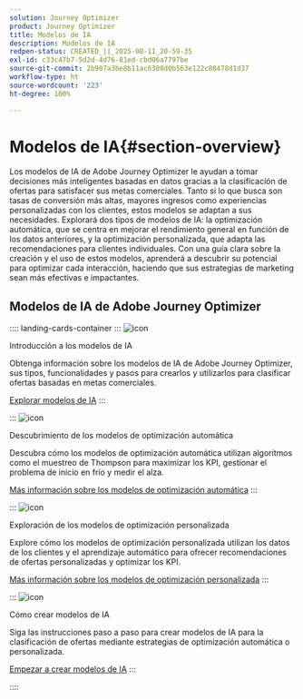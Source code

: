 ```yaml
---
solution: Journey Optimizer
product: Journey Optimizer
title: Modelos de IA
description: Modelos de IA
redpen-status: CREATED_||_2025-08-11_20-59-35
exl-id: c33c47b7-5d2d-4d76-81ed-cbd06a7797be
source-git-commit: 2b907a3be8b11ac6308d0b563e122c88478d1d37
workflow-type: ht
source-wordcount: '223'
ht-degree: 100%

---
```


# Modelos de IA{#section-overview}

Los modelos de IA de Adobe Journey Optimizer le ayudan a tomar decisiones más inteligentes basadas en datos gracias a la clasificación de ofertas para satisfacer sus metas comerciales. Tanto si lo que busca son tasas de conversión más altas, mayores ingresos como experiencias personalizadas con los clientes, estos modelos se adaptan a sus necesidades. Explorará dos tipos de modelos de IA: la optimización automática, que se centra en mejorar el rendimiento general en función de los datos anteriores, y la optimización personalizada, que adapta las recomendaciones para clientes individuales. Con una guía clara sobre la creación y el uso de estos modelos, aprenderá a descubrir su potencial para optimizar cada interacción, haciendo que sus estrategias de marketing sean más efectivas e impactantes.

## Modelos de IA de Adobe Journey Optimizer

:::: landing-cards-container
:::
![icon](https://cdn.experienceleague.adobe.com/icons/circle-play.svg)

Introducción a los modelos de IA

Obtenga información sobre los modelos de IA de Adobe Journey Optimizer, sus tipos, funcionalidades y pasos para crearlos y utilizarlos para clasificar ofertas basadas en metas comerciales.

[Explorar modelos de IA](../using/offers/ranking/ai-models.md)
:::

:::
![icon](https://cdn.experienceleague.adobe.com/icons/chart-line.svg)

Descubrimiento de los modelos de optimización automática

Descubra cómo los modelos de optimización automática utilizan algoritmos como el muestreo de Thompson para maximizar los KPI, gestionar el problema de inicio en frío y medir el alza.

[Más información sobre los modelos de optimización automática](../using/offers/ranking/auto-optimization-model.md)
:::

:::
![icon](https://cdn.experienceleague.adobe.com/icons/bullseye.svg)

Exploración de los modelos de optimización personalizada

Explore cómo los modelos de optimización personalizada utilizan los datos de los clientes y el aprendizaje automático para ofrecer recomendaciones de ofertas personalizadas y optimizar los KPI.

[Más información sobre los modelos de optimización personalizada](../using/offers/ranking/personalized-optimization-model.md)
:::

:::
![icon](https://cdn.experienceleague.adobe.com/icons/list-check.svg)

Cómo crear modelos de IA

Siga las instrucciones paso a paso para crear modelos de IA para la clasificación de ofertas mediante estrategias de optimización automática o personalizada.

[Empezar a crear modelos de IA](../using/offers/ranking/create-ranking-strategies.md)
:::

::::
